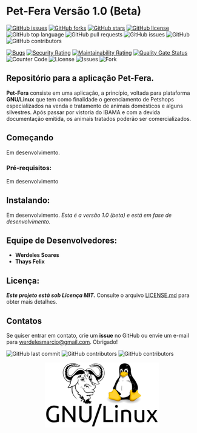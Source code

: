 # Pet-Fera Versão 1.0 (Beta)

[![GitHub issues](https://img.shields.io/github/issues/werdelesmarcio/ProjetoIMD_2.0)](https://github.com/werdelesmarcio/ProjetoIMD_2.0/issues)  [![GitHub forks](https://img.shields.io/github/forks/werdelesmarcio/ProjetoIMD_2.0)](https://github.com/werdelesmarcio/ProjetoIMD_2.0/network)  [![GitHub stars](https://img.shields.io/github/stars/werdelesmarcio/ProjetoIMD_2.0)](https://github.com/werdelesmarcio/ProjetoIMD_2.0/stargazers)  [![GitHub license](https://img.shields.io/github/license/werdelesmarcio/ProjetoIMD_2.0)](https://github.com/werdelesmarcio/ProjetoIMD_2.0/blob/main/LICENSE)  ![GitHub top language](https://img.shields.io/github/languages/top/werdelesmarcio/ProjetoIMD_2.0)  ![GitHub pull requests](https://img.shields.io/github/issues-pr/werdelesmarcio/ProjetoIMD_2.0)  ![GitHub issues](https://img.shields.io/github/issues/werdelesmarcio/ProjetoIMD_2.0)  ![GitHub](https://img.shields.io/github/license/werdelesmarcio/ProjetoIMD_2.0)  ![GitHub contributors](https://img.shields.io/github/contributors/werdelesmarcio/ProjetoIMD_2.0)  


[![Bugs](https://sonarcloud.io/api/project_badges/measure?project=Vault-Cyber-Security_ReconSpyDER&metric=bugs)](https://sonarcloud.io/dashboard?id=Vault-Cyber-Security_ReconSpyDER)  [![Security Rating](https://sonarcloud.io/api/project_badges/measure?project=Vault-Cyber-Security_ReconSpyDER&metric=security_rating)](https://sonarcloud.io/dashboard?id=Vault-Cyber-Security_ReconSpyDER)  [![Maintainability Rating](https://sonarcloud.io/api/project_badges/measure?project=Vault-Cyber-Security_ReconSpyDER&metric=sqale_rating)](https://sonarcloud.io/dashboard?id=Vault-Cyber-Security_ReconSpyDER)  [![Quality Gate Status](https://sonarcloud.io/api/project_badges/measure?project=Vault-Cyber-Security_ReconSpyDER&metric=alert_status)](https://sonarcloud.io/dashboard?id=Vault-Cyber-Security_ReconSpyDER)  <img alt="Counter Code" src="https://img.shields.io/github/languages/count/Vault-Cyber-Security/ReconSpyDER">  <img alt="License" src="https://img.shields.io/github/license/Vault-Cyber-Security/ReconSpyDER">  <img alt="Issues" src="https://img.shields.io/github/issues/Vault-Cyber-Security/ReconSpyDER">  <img alt="Fork" src="https://img.shields.io/github/forks/Vault-Cyber-Security/ReconSpyDER?logo=github">

## Repositório para a aplicação Pet-Fera.

**Pet-Fera** consiste em uma aplicação, a princípio, voltada para plataforma **GNU/Linux** que tem como finalidade o gerenciamento de Petshops especializados na venda e tratamento de animais domésticos e alguns silvestres. Após passar por vistoria do IBAMA e com a devida documentação emitida, os animais tratados poderão ser comercializados. 

## Começando
Em desenvolvimento.

### Pré-requisitos:
Em desenvolvimento

## Instalando:
Em desenvolvimento.
_Esta é a versão 1.0 (beta) e está em fase de desenvolvimento._

## Equipe de Desenvolvedores:
* **Werdeles Soares**
* **Thays Felix**

## Licença: 
***Este projeto está sob Licença MIT.***
Consulte o arquivo [LICENSE.md](https://github.com/werdelesmarcio/ProjetoIMD_2.0/blob/main/LICENSE) para obter mais detalhes.

## Contatos
Se quiser entrar em contato, crie um **issue** no GitHub ou envie um e-mail para werdelesmarcio@gmail.com. Obrigado!


<img alt="GitHub last commit" src="https://img.shields.io/github/last-commit/werdelesmarcio/ProjetoIMD_2.0?style=for-the-badge">  <img alt="GitHub contributors" src="https://img.shields.io/github/contributors/Vault-Cyber-Security/ReconSpyDER?style=for-the-badge">  <img alt="GitHub contributors" src="https://img.shields.io/github/repo-size/Vault-Cyber-Security/ReconSpyDER?label=REPOSIT%C3%93RIO&logo=GITHUB&style=for-the-badge">

<center><img src = "https://github.com/Vault-Cyber-Security/ReconSpyDER/blob/master/Images/gnulinux-logo.png" width=300></center>
